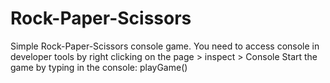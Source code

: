 # Rock-Paper-Scissors

Simple Rock-Paper-Scissors console game.
You need to access console in developer tools by right clicking on the page > inspect > Console
Start the game by typing in the console: playGame()
